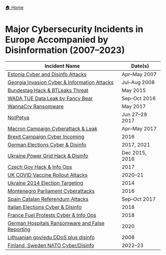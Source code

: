 <a href="{{ '/' | relative_url }}" class="home-button">🏠 Home</a>

# Major Cybersecurity Incidents in Europe Accompanied by Disinformation (2007–2023)

| Incident Name                                                                                      | Date(s)                                 |
|----------------------------------------------------------------------------------------------------|-----------------------------------------|
| [Estonia Cyber and Disinfo Attacks](ESTONIA_2007.md)                                               | Apr–May 2007                            |
| [Georgia Invasion Cyber & Information Attacks](GEORGIA_2008.md)                                    | Jul–Aug 2008                            |
| [Bundestag Hack & BTLeaks Threat](BUNDESTAG_2015.md)                                               | May 2015                                |
| [WADA TUE Data Leak by Fancy Bear](WADA_2016.md)                                                   | Sep–Oct 2016                            |
| [WannaCry Ransomware](WANNACRY_2017.md)                                                            | May 2017                                |
| [NotPetya](NOTPETYA_2017.md)                                                                       | Jun 27–28 2017                          |
| [Macron Campaign Cyberattack & Leak](MACRON_2017.md)                                               | Apr–May 2017                            |
| [Brexit Campaign Cyber Incoming](BREXIT_2016.md)                                                   | 2016                                    |
| [German Elections Cyber & Disinfo](GERMAN_ELEC_CYBER.md)                                           | 2017, 2021                              |
| [Ukraine Power Grid Hack & Disinfo](UKRAINE_POWERGRID.md)                                          | Dec 2015, 2016                          |
| [Czech Gov Hack & Info Ops](CZECH_GOV_2017.md)                                                     | 2017                                    |
| [UK COVID Vaccine Rollout Attacks](UK_COVID_VAX.md)                                                | 2020–21                                 |
| [Ukraine 2014 Election Targeting](UKRAINE_ELEC_2014.md)                                            | 2014                                    |
| [Montenegro Parliament Cyberattacks](MNE_PARL_2016.md)                                             | 2016                                    |
| [Spain Catalan Referendum Attacks](SPAIN_CAT_2017.md)                                              | Sep–Oct 2017                            |
| [Italian Elections Cyber & Disinfo](ITALY_ELEC_CYBER.md)                                           | 2018                                    |
| [France Fuel Protests Cyber & Info Ops](FR_FUELPROTESTS_2018.md)                                   | 2018                                    |
| [German Hospitals Ransomware and False Reporting](GER_HOSPS_RANSOM_2020.md)                        | 2020                                    |
| [Lithuanian gov/edu DDoS plus disinfo](LITHUANIA_2008.md)                                          | 2008                                    |
| [Finland, Sweden NATO Cyber/Disinfo](FIN_SWE_NATO_2022.md)                                         | 2022–23                                 |
